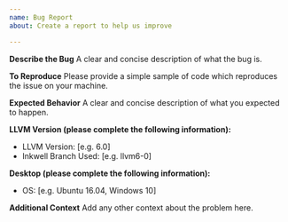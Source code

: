```yaml
---
name: Bug Report
about: Create a report to help us improve

---
```


**Describe the Bug**
A clear and concise description of what the bug is.

**To Reproduce**
Please provide a simple sample of code which reproduces the issue on your machine.

**Expected Behavior**
A clear and concise description of what you expected to happen.

**LLVM Version (please complete the following information):**
 - LLVM Version: [e.g. 6.0]
 - Inkwell Branch Used: [e.g. llvm6-0]

**Desktop (please complete the following information):**
 - OS: [e.g. Ubuntu 16.04, Windows 10]

**Additional Context**
Add any other context about the problem here.
